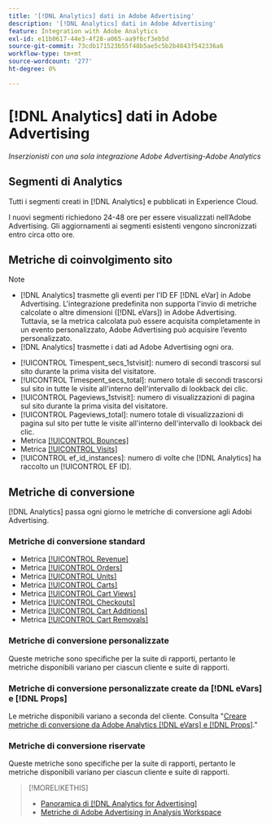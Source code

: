 ```yaml
---
title: '[!DNL Analytics] dati in Adobe Advertising'
description: '[!DNL Analytics] dati in Adobe Advertising'
feature: Integration with Adobe Analytics
exl-id: e11b0617-44e3-4f28-a065-aa9f6cf3eb5d
source-git-commit: 73cdb171523b55f48b5ae5c5b2b4843f542336a6
workflow-type: tm+mt
source-wordcount: '277'
ht-degree: 0%

---
```


# [!DNL Analytics] dati in Adobe Advertising

*Inserzionisti con una sola integrazione Adobe Advertising-Adobe Analytics*

## Segmenti di Analytics

Tutti i segmenti creati in [!DNL Analytics] e pubblicati in Experience Cloud.

I nuovi segmenti richiedono 24-48 ore per essere visualizzati nell’Adobe Advertising. Gli aggiornamenti ai segmenti esistenti vengono sincronizzati entro circa otto ore.

<!-- I added "metric" to some of the links below, even though it looks redundant, because of syntax limitations: If you use [!DNL] or [!UICONTROL] as the sole text of a link (such as [[!UICONTROL Revenue]], the tag is included in the link text (such as "[!UICONTROL Revenue]") when it's published. -->

## Metriche di coinvolgimento sito

>[!NOTE]
>
>* [!DNL Analytics] trasmette gli eventi per l&#39;ID EF [!DNL eVar] in Adobe Advertising.  L&#39;integrazione predefinita non supporta l&#39;invio di metriche calcolate o altre dimensioni ([!DNL eVars]) in Adobe Advertising. Tuttavia, se la metrica calcolata può essere acquisita completamente in un evento personalizzato, Adobe Advertising può acquisire l’evento personalizzato.
>* [!DNL Analytics] trasmette i dati ad Adobe Advertising ogni ora.

* [!UICONTROL Timespent_secs_1stvisit]: numero di secondi trascorsi sul sito durante la prima visita del visitatore.
* [!UICONTROL Timespent_secs_total]: numero totale di secondi trascorsi sul sito in tutte le visite all&#39;interno dell&#39;intervallo di lookback dei clic.
* [!UICONTROL Pageviews_1stvisit]: numero di visualizzazioni di pagina sul sito durante la prima visita del visitatore.
* [!UICONTROL Pageviews_total]: numero totale di visualizzazioni di pagina sul sito per tutte le visite all&#39;interno dell&#39;intervallo di lookback dei clic.
* Metrica [[!UICONTROL Bounces]](https://experienceleague.adobe.com/docs/analytics/components/metrics/bounces.html)
* Metrica [[!UICONTROL Visits]](https://experienceleague.adobe.com/docs/analytics/components/metrics/visits.html)
* [!UICONTROL ef_id_instances]: numero di volte che [!DNL Analytics] ha raccolto un [!UICONTROL EF ID].

## Metriche di conversione

[!DNL Analytics] passa ogni giorno le metriche di conversione agli Adobi Advertising.

### Metriche di conversione standard

* Metrica [[!UICONTROL Revenue]](https://experienceleague.adobe.com/docs/analytics/components/metrics/revenue.html)
* Metrica [[!UICONTROL Orders]](https://experienceleague.adobe.com/docs/analytics/components/metrics/orders.html)
* Metrica [[!UICONTROL Units]](https://experienceleague.adobe.com/docs/analytics/components/metrics/units.html)
* Metrica [[!UICONTROL Carts]](https://experienceleague.adobe.com/docs/analytics/components/metrics/carts.html)
* Metrica [[!UICONTROL Cart Views]](https://experienceleague.adobe.com/docs/analytics/components/metrics/cart-views.html)
* Metrica [[!UICONTROL Checkouts]](https://experienceleague.adobe.com/docs/analytics/components/metrics/checkouts.html)
* Metrica [[!UICONTROL Cart Additions]](https://experienceleague.adobe.com/docs/analytics/components/metrics/cart-additions.html)
* Metrica [[!UICONTROL Cart Removals]](https://experienceleague.adobe.com/docs/analytics/components/metrics/cart-removals.html)

### Metriche di conversione personalizzate

Queste metriche sono specifiche per la suite di rapporti, pertanto le metriche disponibili variano per ciascun cliente e suite di rapporti.

### Metriche di conversione personalizzate create da [!DNL eVars] e [!DNL Props]

Le metriche disponibili variano a seconda del cliente. Consulta &quot;[Creare metriche di conversione da Adobe Analytics [!DNL eVars] e [!DNL Props]](/help/integrations/analytics/conversion-metrics-from-evars.md).&quot;

### Metriche di conversione riservate

Queste metriche sono specifiche per la suite di rapporti, pertanto le metriche disponibili variano per ciascun cliente e suite di rapporti.

>[!MORELIKETHIS]
>
>* [Panoramica di [!DNL Analytics for Advertising]](overview.md)
>* [Metriche di Adobe Advertising in Analysis Workspace](/help/integrations/analytics/advertising-metrics-in-analytics.md)
